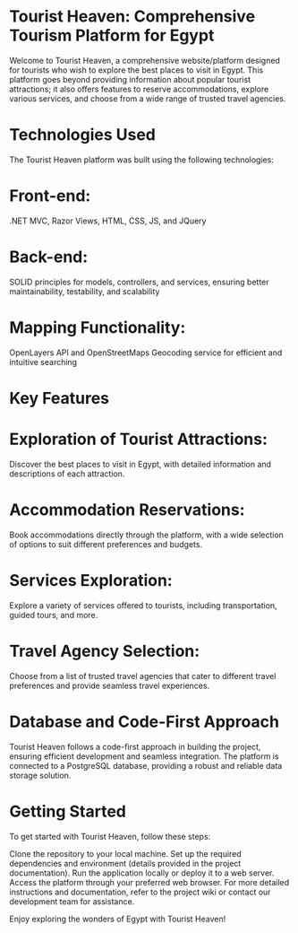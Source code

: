 # Tourist Heaven: Comprehensive Tourism Platform for Egypt
Welcome to Tourist Heaven, a comprehensive website/platform designed for tourists who wish to explore the best places to visit in Egypt. This platform goes beyond providing information about popular tourist attractions; it also offers features to reserve accommodations, explore various services, and choose from a wide range of trusted travel agencies.

# Technologies Used
The Tourist Heaven platform was built using the following technologies:

# Front-end: 
.NET MVC, Razor Views, HTML, CSS, JS, and JQuery
# Back-end:
SOLID principles for models, controllers, and services, ensuring better maintainability, testability, and scalability
# Mapping Functionality:
OpenLayers API and OpenStreetMaps Geocoding service for efficient and intuitive searching
# Key Features
# Exploration of Tourist Attractions:
Discover the best places to visit in Egypt, with detailed information and descriptions of each attraction.

# Accommodation Reservations:
Book accommodations directly through the platform, with a wide selection of options to suit different preferences and budgets.

# Services Exploration:
Explore a variety of services offered to tourists, including transportation, guided tours, and more.

# Travel Agency Selection:
Choose from a list of trusted travel agencies that cater to different travel preferences and provide seamless travel experiences.

# Database and Code-First Approach
Tourist Heaven follows a code-first approach in building the project, ensuring efficient development and seamless integration. The platform is connected to a PostgreSQL database, providing a robust and reliable data storage solution.

# Getting Started
To get started with Tourist Heaven, follow these steps:

Clone the repository to your local machine.
Set up the required dependencies and environment (details provided in the project documentation).
Run the application locally or deploy it to a web server.
Access the platform through your preferred web browser.
For more detailed instructions and documentation, refer to the project wiki or contact our development team for assistance.

Enjoy exploring the wonders of Egypt with Tourist Heaven!
